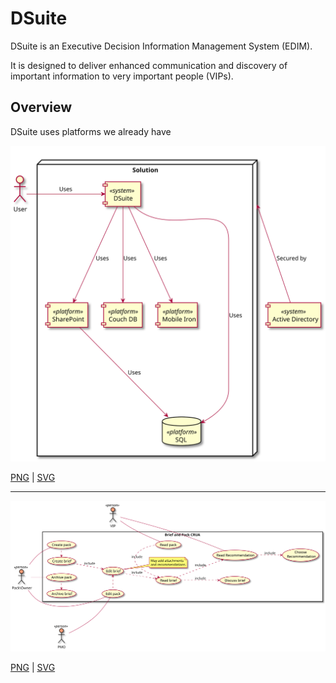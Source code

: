 # DSuite

DSuite is an Executive Decision Information Management System (EDIM).

It is designed to deliver enhanced communication and discovery of important information to very important people (VIPs).

## Overview

DSuite uses platforms we already have

![diagram](overview.svg)

[PNG](overview.png) | [SVG](overview.svg)


---

![diagram](use_case.svg)

[PNG](use_case.png) | [SVG](use_case.svg)



